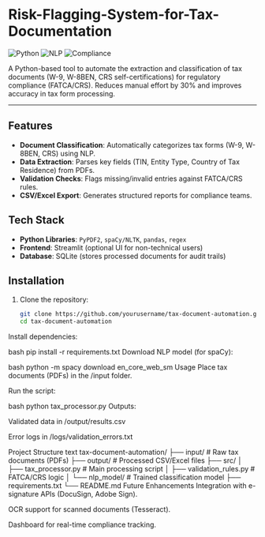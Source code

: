# Risk-Flagging-System-for-Tax-Documentation
![Python](https://img.shields.io/badge/Python-3.8%2B-blue)
![NLP](https://img.shields.io/badge/NLP-SpaCy%2FNLTK-green)
![Compliance](https://img.shields.io/badge/Use%20Case-FATCA%2FCRS%20Compliance-red)

A Python-based tool to automate the extraction and classification of tax documents (W-9, W-8BEN, CRS self-certifications) for regulatory compliance (FATCA/CRS). Reduces manual effort by 30% and improves accuracy in tax form processing.

---

## Features
- **Document Classification**: Automatically categorizes tax forms (W-9, W-8BEN, CRS) using NLP.
- **Data Extraction**: Parses key fields (TIN, Entity Type, Country of Tax Residence) from PDFs.
- **Validation Checks**: Flags missing/invalid entries against FATCA/CRS rules.
- **CSV/Excel Export**: Generates structured reports for compliance teams.

## Tech Stack
- **Python Libraries**: `PyPDF2`, `spaCy/NLTK`, `pandas`, `regex`
- **Frontend**: Streamlit (optional UI for non-technical users)
- **Database**: SQLite (stores processed documents for audit trails)

## Installation
1. Clone the repository:
   ```bash
   git clone https://github.com/yourusername/tax-document-automation.git
   cd tax-document-automation
Install dependencies:

bash
pip install -r requirements.txt
Download NLP model (for spaCy):

bash
python -m spacy download en_core_web_sm
Usage
Place tax documents (PDFs) in the /input folder.

Run the script:

bash
python tax_processor.py
Outputs:

Validated data in /output/results.csv

Error logs in /logs/validation_errors.txt

Project Structure
text
tax-document-automation/
├── input/                  # Raw tax documents (PDFs)
├── output/                 # Processed CSV/Excel files
├── src/
│   ├── tax_processor.py    # Main processing script
│   ├── validation_rules.py # FATCA/CRS logic
│   └── nlp_model/          # Trained classification model
├── requirements.txt
└── README.md
Future Enhancements
Integration with e-signature APIs (DocuSign, Adobe Sign).

OCR support for scanned documents (Tesseract).

Dashboard for real-time compliance tracking.
